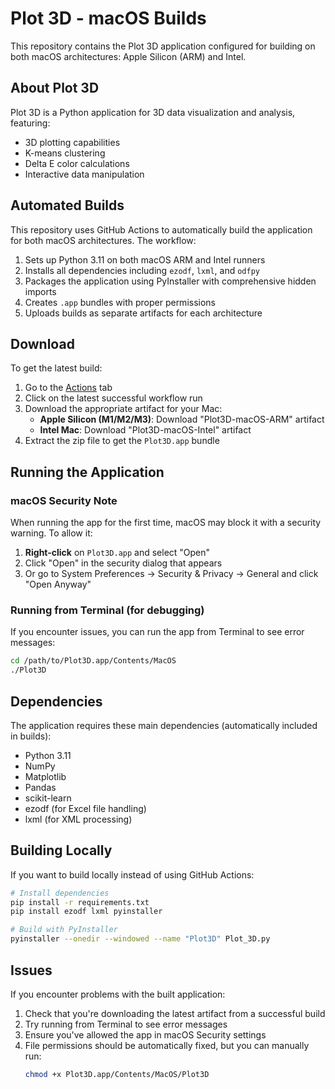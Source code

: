 # Plot 3D - macOS Builds

This repository contains the Plot 3D application configured for building on both macOS architectures: Apple Silicon (ARM) and Intel.

## About Plot 3D

Plot 3D is a Python application for 3D data visualization and analysis, featuring:
- 3D plotting capabilities
- K-means clustering
- Delta E color calculations
- Interactive data manipulation

## Automated Builds

This repository uses GitHub Actions to automatically build the application for both macOS architectures. The workflow:

1. Sets up Python 3.11 on both macOS ARM and Intel runners
2. Installs all dependencies including `ezodf`, `lxml`, and `odfpy`
3. Packages the application using PyInstaller with comprehensive hidden imports
4. Creates `.app` bundles with proper permissions
5. Uploads builds as separate artifacts for each architecture

## Download

To get the latest build:

1. Go to the [Actions](https://github.com/Stainlessbrown/Plot_3D/actions) tab
2. Click on the latest successful workflow run
3. Download the appropriate artifact for your Mac:
   - **Apple Silicon (M1/M2/M3)**: Download "Plot3D-macOS-ARM" artifact
   - **Intel Mac**: Download "Plot3D-macOS-Intel" artifact
4. Extract the zip file to get the `Plot3D.app` bundle

## Running the Application

### macOS Security Note

When running the app for the first time, macOS may block it with a security warning. To allow it:

1. **Right-click** on `Plot3D.app` and select "Open"
2. Click "Open" in the security dialog that appears
3. Or go to System Preferences → Security & Privacy → General and click "Open Anyway"

### Running from Terminal (for debugging)

If you encounter issues, you can run the app from Terminal to see error messages:

```bash
cd /path/to/Plot3D.app/Contents/MacOS
./Plot3D
```

## Dependencies

The application requires these main dependencies (automatically included in builds):
- Python 3.11
- NumPy
- Matplotlib
- Pandas
- scikit-learn
- ezodf (for Excel file handling)
- lxml (for XML processing)

## Building Locally

If you want to build locally instead of using GitHub Actions:

```bash
# Install dependencies
pip install -r requirements.txt
pip install ezodf lxml pyinstaller

# Build with PyInstaller
pyinstaller --onedir --windowed --name "Plot3D" Plot_3D.py
```

## Issues

If you encounter problems with the built application:

1. Check that you're downloading the latest artifact from a successful build
2. Try running from Terminal to see error messages
3. Ensure you've allowed the app in macOS Security settings
4. File permissions should be automatically fixed, but you can manually run:
   ```bash
   chmod +x Plot3D.app/Contents/MacOS/Plot3D
   ```
